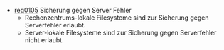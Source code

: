 * [req0105](https://github.com/DomainDrivenArchitecture/ddaRequirement/blob/master/en/requirements/req0105.md) Sicherung gegen Server Fehler
  * Rechenzentrums-lokale Filesysteme sind zur Sicherung gegen Serverfehler erlaubt.
  * Server-lokale Filesysteme sind zur Sicherung gegen Serverfehler nicht erlaubt.